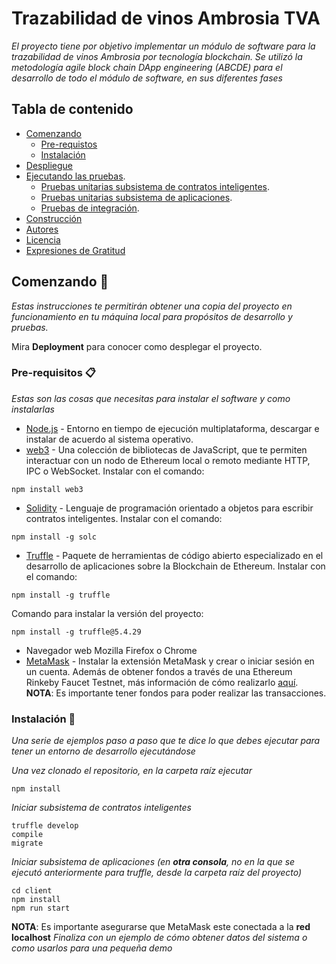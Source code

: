 
# Trazabilidad de vinos Ambrosia TVA

_El proyecto tiene por objetivo implementar un módulo de software para la trazabilidad de vinos Ambrosia por tecnología blockchain. Se utilizó la metodología agile block chain DApp engineering (ABCDE) para el desarrollo de todo el módulo de software, en sus diferentes fases_

## Tabla de contenido

- [Comenzando](#comenzando-)
  - [Pre-requistos](#pre-requisitos-)
  - [Instalación](#instalación-)
- [Despliegue](#despliegue-)
- [Ejecutando las pruebas](#ejecutando-las-pruebas-%EF%B8%8F).
  - [Pruebas unitarias subsistema de contratos inteligentes](#analizar-las-pruebas-unitarias-en-el-subsistema-de-contratos-inteligentes-).
  - [Pruebas unitarias subsistema de aplicaciones](#analizar-las-pruebas-unitarias-en-el-subsistema-de-contratos-inteligentes-).
  - [Pruebas de integración](#analizar-las-pruebas-de-integración-%EF%B8%8F).
- [Construcción](#construido-con-%EF%B8%8F)
- [Autores](#autores-%EF%B8%8F)
- [Licencia](#licencia-)
- [Expresiones de Gratitud](#expresiones-de-gratitud-)



## Comenzando 🚀

_Estas instrucciones te permitirán obtener una copia del proyecto en funcionamiento en tu máquina local para propósitos de desarrollo y pruebas._

Mira **Deployment** para conocer como desplegar el proyecto.

 
### Pre-requisitos 📋

_Estas son las cosas que necesitas para instalar el software y como instalarlas_

* [Node.js](https://nodejs.org/es/download/) - Entorno en tiempo de ejecución multiplataforma, descargar e instalar de acuerdo al sistema operativo.
* [web3](https://rometools.github.io/rome/) - Una colección de bibliotecas de JavaScript, que te permiten interactuar con un nodo de Ethereum local o remoto mediante HTTP, IPC o WebSocket. Instalar con el comando:
```
npm install web3
```
* [Solidity](https://solidity-es.readthedocs.io/es/latest/installing-solidity.html) - Lenguaje de programación orientado a objetos para escribir contratos inteligentes. Instalar con el comando:
```
npm install -g solc
```
* [Truffle](https://www.trufflesuite.com/docs/truffle/getting-started/installation) - Paquete de herramientas de código abierto especializado en el desarrollo de aplicaciones sobre la Blockchain de Ethereum. Instalar con el comando:
```
npm install -g truffle
```
Comando para instalar la versión del proyecto: 
```
npm install -g truffle@5.4.29
```
* Navegador web Mozilla Firefox o Chrome
* [MetaMask](https://metamask.io) - Instalar la extensión MetaMask y crear o iniciar sesión en un cuenta. Además de obtener fondos a través de una Ethereum Rinkeby Faucet Testnet, más información de cómo realizarlo [aquí](https://medium.com/@julgq/c%C3%B3mo-enviar-eth-a-metamask-en-la-red-rinkeby-f3bbf388ba54). **NOTA**: Es importante tener fondos para poder realizar las transacciones.

### Instalación 🔧

_Una serie de ejemplos paso a paso que te dice lo que debes ejecutar para tener un entorno de desarrollo ejecutándose_

_Una vez clonado el repositorio, en la carpeta raíz ejecutar_

```
npm install
```

_Iniciar subsistema de contratos inteligentes_

```
truffle develop
compile
migrate
```
_Iniciar subsistema de aplicaciones (en **otra consola**, no en la que se ejecutó anteriormente para truffle, desde la carpeta raíz del proyecto)_
```
cd client
npm install
npm run start
```
**NOTA**: Es importante asegurarse que MetaMask este conectada a la **red localhost**
_Finaliza con un ejemplo de cómo obtener datos del sistema o como usarlos para una pequeña demo_
